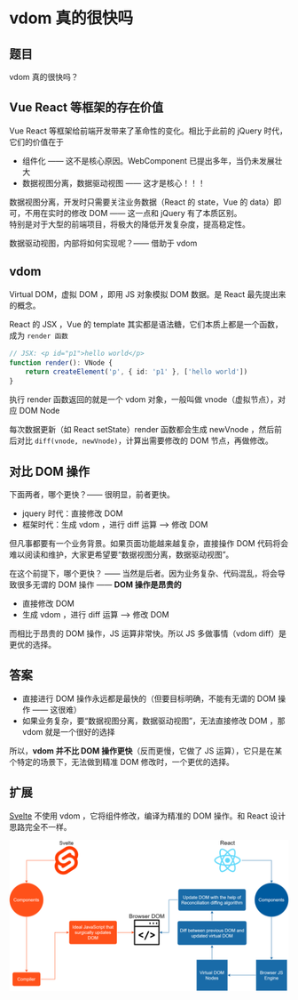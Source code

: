 # vdom 真的很快吗

## 题目

vdom 真的很快吗？

## Vue React 等框架的存在价值

Vue React 等框架给前端开发带来了革命性的变化。相比于此前的 jQuery 时代，它们的价值在于
- 组件化 —— 这不是核心原因。WebComponent 已提出多年，当仍未发展壮大
- 数据视图分离，数据驱动视图 —— 这才是核心！！！

数据视图分离，开发时只需要关注业务数据（React 的 state，Vue 的 data）即可，不用在实时的修改 DOM —— 这一点和 jQuery 有了本质区别。<br>
特别是对于大型的前端项目，将极大的降低开发复杂度，提高稳定性。

数据驱动视图，内部将如何实现呢？—— 借助于 vdom

## vdom

Virtual DOM，虚拟 DOM ，即用 JS 对象模拟 DOM 数据。是 React 最先提出来的概念。

React 的 JSX ，Vue 的 template 其实都是语法糖，它们本质上都是一个函数，成为 `render 函数`

```ts
// JSX: <p id="p1">hello world</p>
function render(): VNode {
    return createElement('p', { id: 'p1' }, ['hello world'])
}
```

执行 render 函数返回的就是一个 vdom 对象，一般叫做 vnode（虚拟节点），对应 DOM Node

每次数据更新（如 React setState）render 函数都会生成 newVnode ，然后前后对比 `diff(vnode, newVnode)`，计算出需要修改的 DOM 节点，再做修改。

## 对比 DOM 操作

下面两者，哪个更快？—— 很明显，前者更快。
- jquery 时代：直接修改 DOM
- 框架时代：生成 vdom ，进行 diff 运算 --> 修改 DOM

但凡事都要有一个业务背景。如果页面功能越来越复杂，直接操作 DOM 代码将会难以阅读和维护，大家更希望要“数据视图分离，数据驱动视图”。

在这个前提下，哪个更快？ —— 当然是后者。因为业务复杂、代码混乱，将会导致很多无谓的 DOM 操作 —— **DOM 操作是昂贵的**
- 直接修改 DOM
- 生成 vdom ，进行 diff 运算 --> 修改 DOM

而相比于昂贵的 DOM 操作，JS 运算非常快。所以 JS 多做事情（vdom diff）是更优的选择。

## 答案

- 直接进行 DOM 操作永远都是最快的（但要目标明确，不能有无谓的 DOM 操作 —— 这很难）
- 如果业务复杂，要“数据视图分离，数据驱动视图”，无法直接修改 DOM ，那 vdom 就是一个很好的选择

所以，**vdom 并不比 DOM 操作更快**（反而更慢，它做了 JS 运算），它只是在某个特定的场景下，无法做到精准 DOM 修改时，一个更优的选择。

## 扩展

[Svelte](https://www.sveltejs.cn/) 不使用 vdom ，它将组件修改，编译为精准的 DOM 操作。和 React 设计思路完全不一样。

![](img/svelte.png)
